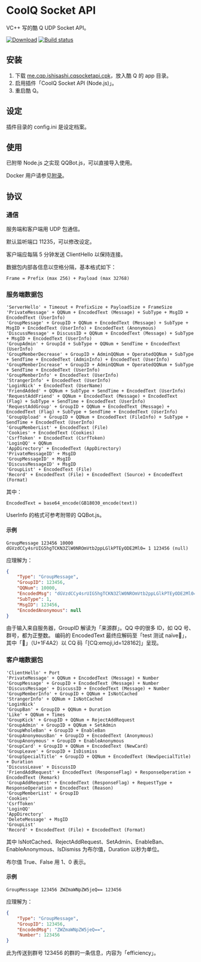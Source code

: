 # CoolQ Socket API
VC++ 写的酷 Q UDP Socket API。

[![Download](https://api.bintray.com/packages/mrhso/cqsocketapi/master/images/download.svg)](https://bintray.com/mrhso/cqsocketapi/master/_latestVersion) [![Build status](https://ci.appveyor.com/api/projects/status/dfrm0xppsokcr2ks?svg=true)](https://ci.appveyor.com/project/mrhso/cqsocketapi)

## 安装
1. 下载 [me.cqp.ishisashi.cqsocketapi.cpk](https://dl.bintray.com/mrhso/cqsocketapi/me.cqp.ishisashi.cqsocketapi.cpk)，放入酷 Q 的 app 目录。
2. 启用插件「CoolQ Socket API (Node.js)」。
3. 重启酷 Q。

## 设定
插件目录的 config.ini 是设定档案。

## 使用
已附带 Node.js 之实现 QQBot.js，可以直接导入使用。

Docker 用户请参见[附录](https://github.com/mrhso/cqsocketapi/blob/master/omake.md#docker-的正确使用方法)。

## 协议
### 通信
服务端和客户端用 UDP 包通信。

默认监听端口 11235，可以修改设定。

客户端应每隔 5 分钟发送 ClientHello 以保持连接。

数据包内部各信息以空格分隔，基本格式如下：
```
Frame = Prefix (max 256) + Payload (max 32768)
```

### 服务端数据包
```
'ServerHello' + Timeout + PrefixSize + PayloadSize + FrameSize
'PrivateMessage' + QQNum + EncodedText (Message) + SubType + MsgID + EncodedText (UserInfo)
'GroupMessage' + GroupID + QQNum + EncodedText (Message) + SubType + MsgID + EncodedText (UserInfo) + EncodedText (Anonymous)
'DiscussMessage' + DiscussID + QQNum + EncodedText (Message) + SubType + MsgID + EncodedText (UserInfo)
'GroupAdmin' + GroupId + SubType + QQNum + SendTime + EncodedText (UserInfo)
'GroupMemberDecrease' + GroupID + AdminQQNum + OperatedQQNum + SubType + SendTime + EncodedText (AdminInfo) + EncodedText (UserInfo)
'GroupMemberIncrease' + GroupID + AdminQQNum + OperatedQQNum + SubType + SendTime + EncodedText (UserInfo)
'GroupMemberInfo' + EncodedText (UserInfo)
'StrangerInfo' + EncodedText (UserInfo)
'LoginNick' + EncodedText (UserName)
'FriendAdded' + QQNum + SubType + SendTime + EncodedText (UserInfo)
'RequestAddFriend' + QQNum + EncodedText (Message) + EncodedText (Flag) + SubType + SendTime + EncodedText (UserInfo)
'RequestAddGroup' + GroupID + QQNum + EncodedText (Message) + EncodedText (Flag) + SubType + SendTime + EncodedText (UserInfo)
'GroupUpload' + GroupID + QQNum + EncodedText (FileInfo) + SubType + SendTime + EncodedText (UserInfo)
'GroupMemberList' + EncodedText (File)
'Cookies' + EncodedText (Cookies)
'CsrfToken' + EncodedText (CsrfToken)
'LoginQQ' + QQNum
'AppDirectory' + EncodedText (AppDirectory)
'PrivateMessageID' + MsgID
'GroupMessageID' + MsgID
'DiscussMessageID' + MsgID
'GroupList' + EncodedText (File)
'Record' + EncodedText (File) + EncodedText (Source) + EncodedText (Format)
```
其中：
```
EncodedText = base64_encode(GB18030_encode(text))
```
UserInfo 的格式可参考附带的 QQBot.js。

#### 示例
```
GroupMessage 123456 10000 dGVzdCCy4srUIG5hgTCKN3ZlW0NROmVtb2ppLGlkPTEyODE2Ml0= 1 123456 (null)
```
应理解为：
```JSON
{
    "Type": "GroupMessage",
    "GroupID": 123456,
    "QQNum": 10000,
    "EncodedMsg": "dGVzdCCy4srUIG5hgTCKN3ZlW0NROmVtb2ppLGlkPTEyODE2Ml0=",
    "SubType": 1,
    "MsgID": 123456,
    "EncodedAnonymous": null
}
```
由于输入来自服务器，GroupID 解读为「来源群」。QQ 中的很多 ID，如 QQ 号、群号，都为正整数。
编码的 EncodedText 最终应解码至「test 测试 naïve💢」，其中「💢」（U+1F4A2）以 CQ 码「[CQ:emoji,id=128162]」呈现。

### 客户端数据包
```
'ClientHello' + Port
'PrivateMessage' + QQNum + EncodedText (Message) + Number
'GroupMessage' + GroupID + EncodedText (Message) + Number
'DiscussMessage' + DiscussID + EncodedText (Message) + Number
'GroupMemberInfo' + GroupID + QQNum + IsNotCached
'StrangerInfo' + QQNum + IsNotCached
'LoginNick'
'GroupBan' + GroupID + QQNum + Duration
'Like' + QQNum + Times
'GroupKick' + GroupID + QQNum + RejectAddRequest
'GroupAdmin' + GroupID + QQNum + SetAdmin
'GroupWholeBan' + GroupID + EnableBan
'GroupAnonymousBan' + GroupID + EncodedText (Anonymous)
'GroupAnonymous' + GroupID + EnableAnonymous
'GroupCard' + GroupID + QQNum + EncodedText (NewCard)
'GroupLeave' + GroupID + IsDismiss
'GroupSpecialTitle' + GroupID + QQNum + EncodedText (NewSpecialTitle) + Duration
'DiscussLeave' + DiscussID
'FriendAddRequest' + EncodedText (ResponseFlag) + ResponseOperation + EncodedText (Remark)
'GroupAddRequest' + EncodedText (ResponseFlag) + RequestType + ResponseOperation + EncodedText (Reason)
'GroupMemberList' + GroupID
'Cookies'
'CsrfToken'
'LoginQQ'
'AppDirectory'
'DeleteMessage' + MsgID
'GroupList'
'Record' + EncodedText (File) + EncodedText (Format)
```
其中 IsNotCached、RejectAddRequest、SetAdmin、EnableBan、EnableAnonymous、IsDismiss 为布尔值，Duration 以秒为单位。

布尔值 True、False 用 1、0 表示。

#### 示例
```
GroupMessage 123456 ZWZmaWNpZW5jeQ== 123456
```
应理解为：
```JSON
{
    "Type": "GroupMessage",
    "GroupID": 123456,
    "EncodedMsg": "ZWZmaWNpZW5jeQ==",
    "Number": 123456
}
```
此为传送到群号 123456 的群的一条信息，内容为「efficiency」。
